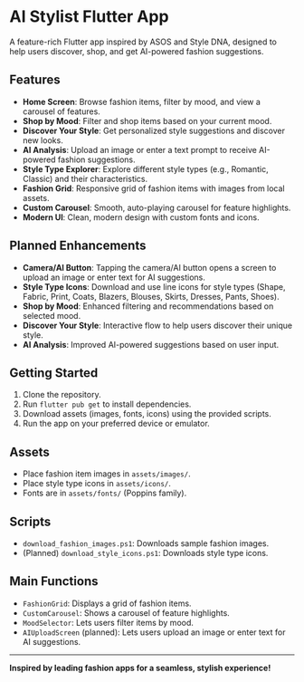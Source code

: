 # AI Stylist Flutter App

A feature-rich Flutter app inspired by ASOS and Style DNA, designed to help users discover, shop, and get AI-powered fashion suggestions.

## Features

- **Home Screen**: Browse fashion items, filter by mood, and view a carousel of features.
- **Shop by Mood**: Filter and shop items based on your current mood.
- **Discover Your Style**: Get personalized style suggestions and discover new looks.
- **AI Analysis**: Upload an image or enter a text prompt to receive AI-powered fashion suggestions.
- **Style Type Explorer**: Explore different style types (e.g., Romantic, Classic) and their characteristics.
- **Fashion Grid**: Responsive grid of fashion items with images from local assets.
- **Custom Carousel**: Smooth, auto-playing carousel for feature highlights.
- **Modern UI**: Clean, modern design with custom fonts and icons.

## Planned Enhancements

- **Camera/AI Button**: Tapping the camera/AI button opens a screen to upload an image or enter text for AI suggestions.
- **Style Type Icons**: Download and use line icons for style types (Shape, Fabric, Print, Coats, Blazers, Blouses, Skirts, Dresses, Pants, Shoes).
- **Shop by Mood**: Enhanced filtering and recommendations based on selected mood.
- **Discover Your Style**: Interactive flow to help users discover their unique style.
- **AI Analysis**: Improved AI-powered suggestions based on user input.

## Getting Started

1. Clone the repository.
2. Run `flutter pub get` to install dependencies.
3. Download assets (images, fonts, icons) using the provided scripts.
4. Run the app on your preferred device or emulator.

## Assets

- Place fashion item images in `assets/images/`.
- Place style type icons in `assets/icons/`.
- Fonts are in `assets/fonts/` (Poppins family).

## Scripts

- `download_fashion_images.ps1`: Downloads sample fashion images.
- (Planned) `download_style_icons.ps1`: Downloads style type icons.

## Main Functions

- `FashionGrid`: Displays a grid of fashion items.
- `CustomCarousel`: Shows a carousel of feature highlights.
- `MoodSelector`: Lets users filter items by mood.
- `AIUploadScreen` (planned): Lets users upload an image or enter text for AI suggestions.

---

**Inspired by leading fashion apps for a seamless, stylish experience!** 
